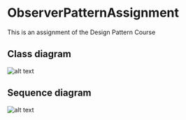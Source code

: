 # ObserverPatternAssignment
This is an assignment of the Design Pattern Course
## Class diagram
![alt text](https://github.com/zsbenq/ObserverPatternAssignment/blob/master/Stock%20Class%20Diagram.png?raw=true)
## Sequence diagram
![alt text](https://github.com/zsbenq/ObserverPatternAssignment/blob/master/sequence%20diagram.png?raw=true)
